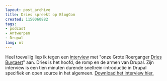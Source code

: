 ```yaml
---
layout: post_archive
title: Dries spreekt op BlogCom
created: 1150060882
tags:
- podcast
- Antwerpen
- Drupal
lang: nl
---
```

Heel toevallig liep ik tegen een [interview](http://www.antwerpenblogt.be/podcast/?p=28) met "onze Grote Roerganger [Dries Buytaert](http://buytaert.net/)" aan. Dries is het hoofd, de romp en de armen van Drupal. Zijn interview is een tien minuten durende sneltrein-introductie in Drupal specifiek en open source in het algemeen. [Download het interview hier.](http://www.antwerpenblogt.be/podcast/wp-content/blogcom2006_004.mp3)
